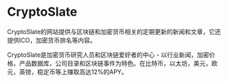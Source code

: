 # CryptoSlate

CryptoSlate的网站提供与区块链和加密货币相关的定期更新的新闻和文章，它还提供ICO，加密货币排名等内容。

CryptoSlate是加密货币研究人员和区块链爱好者的中心 - 以行业新闻，加密价格，产品数据库，公司目录和区块链事件为特色。在比特币，以太坊，美元，欧元，英镑，稳定币等上赚取高达12%的APY。

